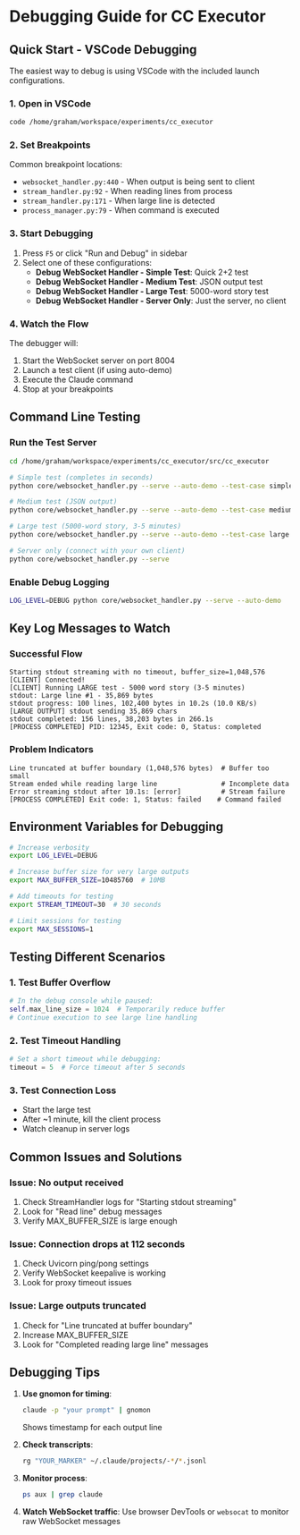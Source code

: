 # Debugging Guide for CC Executor

## Quick Start - VSCode Debugging

The easiest way to debug is using VSCode with the included launch configurations.

### 1. Open in VSCode
```bash
code /home/graham/workspace/experiments/cc_executor
```

### 2. Set Breakpoints
Common breakpoint locations:
- `websocket_handler.py:440` - When output is being sent to client
- `stream_handler.py:92` - When reading lines from process
- `stream_handler.py:171` - When large line is detected
- `process_manager.py:79` - When command is executed

### 3. Start Debugging
1. Press `F5` or click "Run and Debug" in sidebar
2. Select one of these configurations:
   - **Debug WebSocket Handler - Simple Test**: Quick 2+2 test
   - **Debug WebSocket Handler - Medium Test**: JSON output test  
   - **Debug WebSocket Handler - Large Test**: 5000-word story test
   - **Debug WebSocket Handler - Server Only**: Just the server, no client

### 4. Watch the Flow
The debugger will:
1. Start the WebSocket server on port 8004
2. Launch a test client (if using auto-demo)
3. Execute the Claude command
4. Stop at your breakpoints

## Command Line Testing

### Run the Test Server
```bash
cd /home/graham/workspace/experiments/cc_executor/src/cc_executor

# Simple test (completes in seconds)
python core/websocket_handler.py --serve --auto-demo --test-case simple

# Medium test (JSON output)
python core/websocket_handler.py --serve --auto-demo --test-case medium

# Large test (5000-word story, 3-5 minutes)
python core/websocket_handler.py --serve --auto-demo --test-case large

# Server only (connect with your own client)
python core/websocket_handler.py --serve
```

### Enable Debug Logging
```bash
LOG_LEVEL=DEBUG python core/websocket_handler.py --serve --auto-demo
```

## Key Log Messages to Watch

### Successful Flow
```
Starting stdout streaming with no timeout, buffer_size=1,048,576
[CLIENT] Connected!
[CLIENT] Running LARGE test - 5000 word story (3-5 minutes)
stdout: Large line #1 - 35,869 bytes
stdout progress: 100 lines, 102,400 bytes in 10.2s (10.0 KB/s)
[LARGE OUTPUT] stdout sending 35,869 chars
stdout completed: 156 lines, 38,203 bytes in 266.1s
[PROCESS COMPLETED] PID: 12345, Exit code: 0, Status: completed
```

### Problem Indicators
```
Line truncated at buffer boundary (1,048,576 bytes)  # Buffer too small
Stream ended while reading large line                # Incomplete data
Error streaming stdout after 10.1s: [error]          # Stream failure
[PROCESS COMPLETED] Exit code: 1, Status: failed    # Command failed
```

## Environment Variables for Debugging

```bash
# Increase verbosity
export LOG_LEVEL=DEBUG

# Increase buffer size for very large outputs
export MAX_BUFFER_SIZE=10485760  # 10MB

# Add timeouts for testing
export STREAM_TIMEOUT=30  # 30 seconds

# Limit sessions for testing
export MAX_SESSIONS=1
```

## Testing Different Scenarios

### 1. Test Buffer Overflow
```python
# In the debug console while paused:
self.max_line_size = 1024  # Temporarily reduce buffer
# Continue execution to see large line handling
```

### 2. Test Timeout Handling
```python
# Set a short timeout while debugging:
timeout = 5  # Force timeout after 5 seconds
```

### 3. Test Connection Loss
- Start the large test
- After ~1 minute, kill the client process
- Watch cleanup in server logs

## Common Issues and Solutions

### Issue: No output received
1. Check StreamHandler logs for "Starting stdout streaming"
2. Look for "Read line" debug messages
3. Verify MAX_BUFFER_SIZE is large enough

### Issue: Connection drops at 112 seconds
1. Check Uvicorn ping/pong settings
2. Verify WebSocket keepalive is working
3. Look for proxy timeout issues

### Issue: Large outputs truncated
1. Check for "Line truncated at buffer boundary"
2. Increase MAX_BUFFER_SIZE
3. Look for "Completed reading large line" messages

## Debugging Tips

1. **Use gnomon for timing**: 
   ```bash
   claude -p "your prompt" | gnomon
   ```
   Shows timestamp for each output line

2. **Check transcripts**:
   ```bash
   rg "YOUR_MARKER" ~/.claude/projects/-*/*.jsonl
   ```

3. **Monitor process**:
   ```bash
   ps aux | grep claude
   ```

4. **Watch WebSocket traffic**:
   Use browser DevTools or `websocat` to monitor raw WebSocket messages
